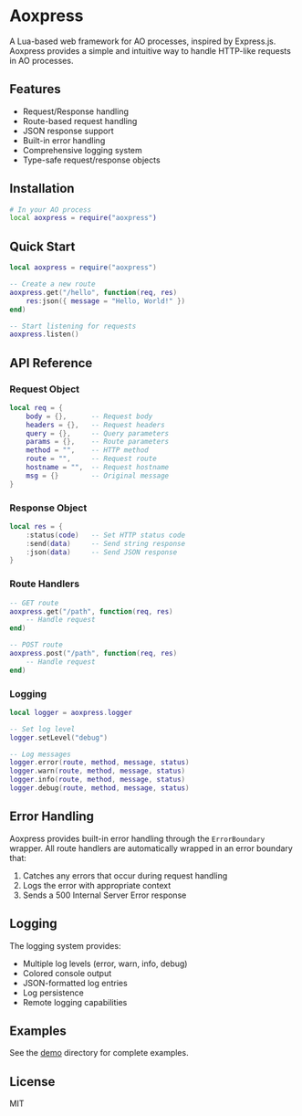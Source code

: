 # Aoxpress

A Lua-based web framework for AO processes, inspired by Express.js. Aoxpress provides a simple and intuitive way to handle HTTP-like requests in AO processes.

## Features

- Request/Response handling
- Route-based request handling
- JSON response support
- Built-in error handling
- Comprehensive logging system
- Type-safe request/response objects

## Installation

```bash
# In your AO process
local aoxpress = require("aoxpress")
```

## Quick Start

```lua
local aoxpress = require("aoxpress")

-- Create a new route
aoxpress.get("/hello", function(req, res)
    res:json({ message = "Hello, World!" })
end)

-- Start listening for requests
aoxpress.listen()
```

## API Reference

### Request Object

```lua
local req = {
    body = {},      -- Request body
    headers = {},   -- Request headers
    query = {},     -- Query parameters
    params = {},    -- Route parameters
    method = "",    -- HTTP method
    route = "",     -- Request route
    hostname = "",  -- Request hostname
    msg = {}        -- Original message
}
```

### Response Object

```lua
local res = {
    :status(code)   -- Set HTTP status code
    :send(data)     -- Send string response
    :json(data)     -- Send JSON response
}
```

### Route Handlers

```lua
-- GET route
aoxpress.get("/path", function(req, res)
    -- Handle request
end)

-- POST route
aoxpress.post("/path", function(req, res)
    -- Handle request
end)
```

### Logging

```lua
local logger = aoxpress.logger

-- Set log level
logger.setLevel("debug")

-- Log messages
logger.error(route, method, message, status)
logger.warn(route, method, message, status)
logger.info(route, method, message, status)
logger.debug(route, method, message, status)
```

## Error Handling

Aoxpress provides built-in error handling through the `ErrorBoundary` wrapper. All route handlers are automatically wrapped in an error boundary that:

1. Catches any errors that occur during request handling
2. Logs the error with appropriate context
3. Sends a 500 Internal Server Error response

## Logging

The logging system provides:

- Multiple log levels (error, warn, info, debug)
- Colored console output
- JSON-formatted log entries
- Log persistence
- Remote logging capabilities

## Examples

See the [demo](./../demo) directory for complete examples.

## License

MIT
